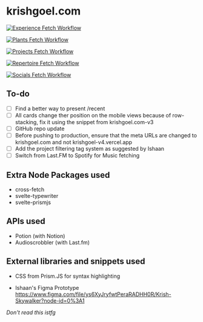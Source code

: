 # krishgoel.com

[![Experience Fetch Workflow](https://github.com/KrishSkywalker/krishgoel.com-v4/actions/workflows/experience.yaml/badge.svg?branch=main)](https://github.com/KrishSkywalker/krishgoel.com-v4/actions/workflows/experience.yaml) 

[![Plants Fetch Workflow](https://github.com/KrishSkywalker/krishgoel.com-v4/actions/workflows/plants.yaml/badge.svg)](https://github.com/KrishSkywalker/krishgoel.com-v4/actions/workflows/plants.yaml)

[![Projects Fetch Workflow](https://github.com/KrishSkywalker/krishgoel.com-v4/actions/workflows/projects.yaml/badge.svg)](https://github.com/KrishSkywalker/krishgoel.com-v4/actions/workflows/projects.yaml)

[![Repertoire Fetch Workflow](https://github.com/KrishSkywalker/krishgoel.com-v4/actions/workflows/repertoire.yaml/badge.svg)](https://github.com/KrishSkywalker/krishgoel.com-v4/actions/workflows/repertoire.yaml)

[![Socials Fetch Workflow](https://github.com/KrishSkywalker/krishgoel.com-v4/actions/workflows/socials.yaml/badge.svg)](https://github.com/KrishSkywalker/krishgoel.com-v4/actions/workflows/socials.yaml)

## To-do
- [ ] Find a better way to present /recent
- [ ] All cards change ther position on the mobile views because of row-stacking, fix it using the snippet from krishgoel.com-v3
- [ ] GitHub repo update
- [ ] Before pushing to production, ensure that the meta URLs are changed to krishgoel.com and not krishgoel-v4.vercel.app 
- [ ] Add the project filtering tag system as suggested by Ishaan
- [ ] Switch from Last.FM to Spotify for Music fetching

## Extra Node Packages used
- cross-fetch
- svelte-typewriter
- svelte-prismjs

## APIs used
- Potion (with Notion)
- Audioscrobbler (with Last.fm)

## External libraries and snippets used
- CSS from Prism.JS for syntax highlighting

- Ishaan's Figma Prototype https://www.figma.com/file/ys6XyJryfwtPeraRADHH0R/Krish-Skywalker?node-id=0%3A1

_Don't read this istfg_